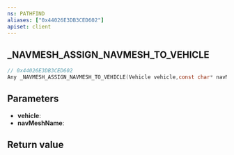 ```yaml
---
ns: PATHFIND
aliases: ["0x44026E3DB3CED602"]
apiset: client
---
```

## _NAVMESH_ASSIGN_NAVMESH_TO_VEHICLE

```c
// 0x44026E3DB3CED602
Any _NAVMESH_ASSIGN_NAVMESH_TO_VEHICLE(Vehicle vehicle,const char* navMeshName);
```


## Parameters
* **vehicle**:
* **navMeshName**:

## Return value